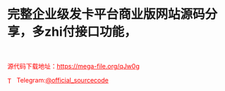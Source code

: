 # 完整企业级发卡平台商业版网站源码分享，多zhi付接口功能，

<br>


<p style="color: red;">源代码下载地址：<a href="https://mega-file.org/qJw0g" style="color: red;">https://mega-file.org/qJw0g</a></p><p style="color: red;"><img src="https://cdn-icons-png.flaticon.com/512/2111/2111646.png" alt="Telegram Icon" style="width: 16px; vertical-align: middle; margin-right: 5px;">Telegram:<a href="https://t.me/official_sourcecode" style="color: red;">@official_sourcecode</a></p>